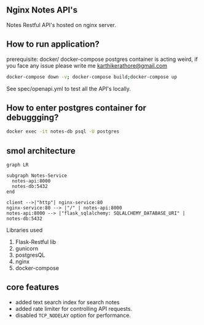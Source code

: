 ## Nginx Notes API's

Notes Restful API's hosted on nginx server.


## How to run application?

prerequisite: docker/ docker-compose
postgres container is acting weird, if you face any issue please write me karthikerathore@gmail.com
```bash
docker-compose down -v; docker-compose build;docker-compose up
```
See spec/openapi.yml to test all the API's locally.

## How to enter postgres container for debuggging?

```bash
docker exec -it notes-db psql -U postgres
```

## smol architecture

```mermaid
graph LR

subgraph Notes-Service
  notes-api:8000
  notes-db:5432
end

client -->|"http"| nginx-service:80 
nginx-service:80 --> |"/" | notes-api:8000
notes-api:8000 --> |"flask_sqlalchemy: SQLALCHEMY_DATABASE_URI" | notes-db:5432
```

Libraries used 
1. Flask-Restful lib
2. gunicorn
3. postgresQL
4. nginx
5. docker-compose


## core features
* added text search index for search notes
* added rate limiter for controlling API requests.
* disabled `TCP_NODELAY` option for performance.
